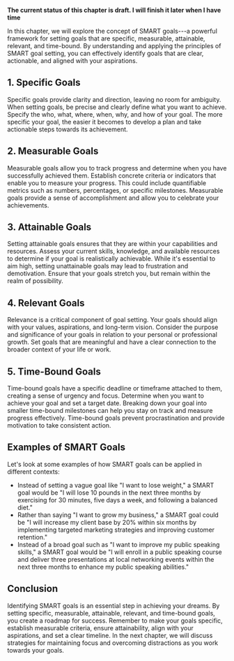 **The current status of this chapter is draft. I will finish it later when I have time**

In this chapter, we will explore the concept of SMART goals---a powerful framework for setting goals that are specific, measurable, attainable, relevant, and time-bound. By understanding and applying the principles of SMART goal setting, you can effectively identify goals that are clear, actionable, and aligned with your aspirations.

**1. Specific Goals**
---------------------

Specific goals provide clarity and direction, leaving no room for ambiguity. When setting goals, be precise and clearly define what you want to achieve. Specify the who, what, where, when, why, and how of your goal. The more specific your goal, the easier it becomes to develop a plan and take actionable steps towards its achievement.

**2. Measurable Goals**
-----------------------

Measurable goals allow you to track progress and determine when you have successfully achieved them. Establish concrete criteria or indicators that enable you to measure your progress. This could include quantifiable metrics such as numbers, percentages, or specific milestones. Measurable goals provide a sense of accomplishment and allow you to celebrate your achievements.

**3. Attainable Goals**
-----------------------

Setting attainable goals ensures that they are within your capabilities and resources. Assess your current skills, knowledge, and available resources to determine if your goal is realistically achievable. While it's essential to aim high, setting unattainable goals may lead to frustration and demotivation. Ensure that your goals stretch you, but remain within the realm of possibility.

**4. Relevant Goals**
---------------------

Relevance is a critical component of goal setting. Your goals should align with your values, aspirations, and long-term vision. Consider the purpose and significance of your goals in relation to your personal or professional growth. Set goals that are meaningful and have a clear connection to the broader context of your life or work.

**5. Time-Bound Goals**
-----------------------

Time-bound goals have a specific deadline or timeframe attached to them, creating a sense of urgency and focus. Determine when you want to achieve your goal and set a target date. Breaking down your goal into smaller time-bound milestones can help you stay on track and measure progress effectively. Time-bound goals prevent procrastination and provide motivation to take consistent action.

**Examples of SMART Goals**
---------------------------

Let's look at some examples of how SMART goals can be applied in different contexts:

* Instead of setting a vague goal like "I want to lose weight," a SMART goal would be "I will lose 10 pounds in the next three months by exercising for 30 minutes, five days a week, and following a balanced diet."
* Rather than saying "I want to grow my business," a SMART goal could be "I will increase my client base by 20% within six months by implementing targeted marketing strategies and improving customer retention."
* Instead of a broad goal such as "I want to improve my public speaking skills," a SMART goal would be "I will enroll in a public speaking course and deliver three presentations at local networking events within the next three months to enhance my public speaking abilities."

Conclusion
----------

Identifying SMART goals is an essential step in achieving your dreams. By setting specific, measurable, attainable, relevant, and time-bound goals, you create a roadmap for success. Remember to make your goals specific, establish measurable criteria, ensure attainability, align with your aspirations, and set a clear timeline. In the next chapter, we will discuss strategies for maintaining focus and overcoming distractions as you work towards your goals.
